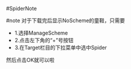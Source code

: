 #SpiderNote

#note
对于下载完后显示NoScheme的童鞋，只需要
- 1.选择ManageScheme
- 2.点击左下角的“+”号按钮
- 3.在Target栏目的下拉菜单中选中Spider

然后点击OK就可以啦
